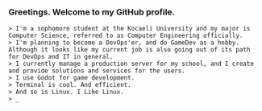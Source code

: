### Greetings. Welcome to my GitHub profile.

```
> I'm a sophomore student at the Kocaeli University and my major is Computer Science, referred to as Computer Engineering officially.
> I'm planning to become a DevOps'er, and do GameDev as a hobby. Although it looks like my current job is also going out of its path for DevOps and IT in general.
> I currently manage a production server for my school, and I create and provide solutions and services for the users.
> I use Godot for game development.
> Terminal is cool. And efficient.
> And so is Linux. I Like Linux.
> _
```

<!--
**SametAhmetSahin/SametAhmetSahin** is a ✨ _special_ ✨ repository because its `README.md` (this file) appears on your GitHub profile.

Here are some ideas to get you started:

- 🔭 I’m currently working on ...
- 🌱 I’m currently learning ...
- 👯 I’m looking to collaborate on ...
- 🤔 I’m looking for help with ...
- 💬 Ask me about ...
- 📫 How to reach me: ...
- 😄 Pronouns: ...
- ⚡ Fun fact: ...
-->
